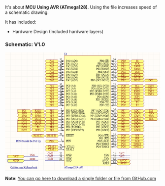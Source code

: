 It's about **MCU Using AVR (ATmega128)**.
Using the file increases speed of a schematic drawing.

It has included:
- Hardware Design (Included hardware layers)

### Schematic: V1.0
![MCU_AVR_ATmega128](https://github.com/AliRezaJoodi/Electronic-Modules/blob/main/MCU_AVR_ATmega128/Hardware/V1.0.png?raw=true)

**Note**: [You can go here to download a single folder or file from GitHub.com](https://minhaskamal.github.io/DownGit/#/home)
